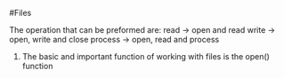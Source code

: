 #Files

The operation that can be preformed are:
read -> open and read
write -> open, write and close
process -> open, read and process

1) The basic and important function of working with files is the open() function

